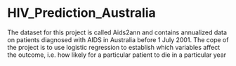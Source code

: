# HIV_Prediction_Australia
The dataset for this project is called Aids2ann and contains annualized data on patients diagnosed with
AIDS in Australia before 1 July 2001. The cope of the project is to use logistic regression to establish which variables affect the outcome, i.e. how likely for a particular patient to die in a particular year
